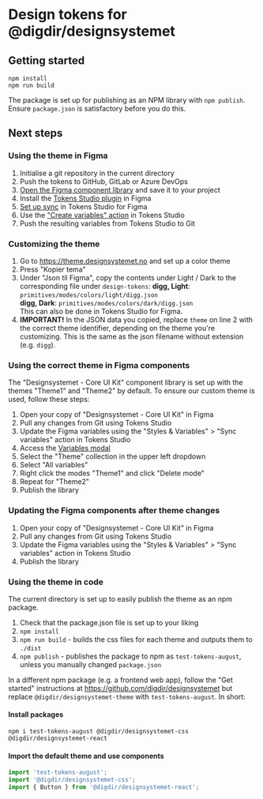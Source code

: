 # Design tokens for @digdir/designsystemet

## Getting started

```
npm install
npm run build
```

The package is set up for publishing as an NPM library with `npm publish`. Ensure `package.json` is satisfactory before you do this.


## Next steps

### Using the theme in Figma

1. Initialise a git repository in the current directory
2. Push the tokens to GitHub, GitLab or Azure DevOps
3. [Open the Figma component library](https://www.figma.com/community/file/1322138390374166141/designsystemet-core-ui-kit) and save it to your project
4. Install the [Tokens Studio plugin](https://www.figma.com/community/plugin/843461159747178978/Tokens-Studio-for-Figma-(Figma-Tokens)) in Figma
5. [Set up sync](https://docs.tokens.studio/sync/sync) in Tokens Studio for Figma
6. Use the ["Create variables" action](https://docs.tokens.studio/variables/creating-variables) in Tokens Studio
7. Push the resulting variables from Tokens Studio to Git

### Customizing the theme

1. Go to https://theme.designsystemet.no and set up a color theme
2. Press "Kopier tema"
3. Under "Json til Figma", copy the contents under Light / Dark to
   the corresponding file under `design-tokens`:
     **digg, Light**: `primitives/modes/colors/light/digg.json`  
     **digg, Dark**: `primitives/modes/colors/dark/digg.json`  
   This can also be done in Tokens Studio for Figma.
4. **IMPORTANT!** In the JSON data you copied, replace `theme` on line 2
   with the correct theme identifier, depending on the theme you're customizing.
   This is the same as the json filename without extension (e.g. `digg`).


### Using the correct theme in Figma components

The "Designsystemet - Core UI Kit" component library is set up with the themes
"Theme1" and "Theme2" by default. To ensure our custom theme is used, follow these steps:

1. Open your copy of "Designsystemet - Core UI Kit" in Figma
2. Pull any changes from Git using Tokens Studio
3. Update the Figma variables using the "Styles & Variables" > "Sync variables" action in Tokens Studio
4. Access the [Variables modal](https://help.figma.com/hc/en-us/articles/15145852043927-Create-and-manage-variables)
5. Select the "Theme" collection in the upper left dropdown
6. Select "All variables"
7. Right click the modes "Theme1" and click "Delete mode"
8. Repeat for "Theme2"
9. Publish the library

### Updating the Figma components after theme changes

1. Open your copy of "Designsystemet - Core UI Kit" in Figma
2. Pull any changes from Git using Tokens Studio
3. Update the Figma variables using the "Styles & Variables" > "Sync variables" action in Tokens Studio
4. Publish the library

### Using the theme in code

The current directory is set up to easily publish the theme as an npm package.

1. Check that the package.json file is set up to your liking
2. `npm install`
3. `npm run build` - builds the css files for each theme and outputs them to `./dist`
4. `npm publish`   - publishes the package to npm as `test-tokens-august`, unless you manually changed `package.json`

In a different npm package (e.g. a frontend web app), follow the "Get started"
instructions at https://github.com/digdir/designsystemet but replace
`@digdir/designsystemet-theme` with `test-tokens-august`. In short:

#### Install packages

```
npm i test-tokens-august @digdir/designsystemet-css @digdir/designsystemet-react
```

#### Import the default theme and use components

```js
import 'test-tokens-august';
import '@digdir/designsystemet-css';
import { Button } from '@digdir/designsystemet-react';
```

